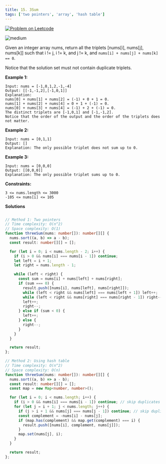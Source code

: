 ```yaml
---
title: 15. 3Sum
tags: ['two pointers', 'array', 'hash table']
---
```


[![Problem on Leetcode](https://img.shields.io/badge/Leetcode-FFA116)](https://leetcode.com/problems/3sum/)

<!-- ![easy](https://img.shields.io/badge/Difficulty-Easy-5BCEFA.svg)<br /> -->
![medium](https://img.shields.io/badge/Difficulty-Medium-F5A9B8.svg)<br />
<!-- ![hard](https://img.shields.io/badge/Difficulty-Hard-FFFFFF.svg)<br /> -->

Given an integer array nums, return all the triplets [nums[i], nums[j], nums[k]] such that i != j, i != k, and j != k, and `nums[i] + nums[j] + nums[k] == 0`.

Notice that the solution set must not contain duplicate triplets.

**Example 1:**
```
Input: nums = [-1,0,1,2,-1,-4]
Output: [[-1,-1,2],[-1,0,1]]
Explanation: 
nums[0] + nums[1] + nums[2] = (-1) + 0 + 1 = 0.
nums[1] + nums[2] + nums[4] = 0 + 1 + (-1) = 0.
nums[0] + nums[3] + nums[4] = (-1) + 2 + (-1) = 0.
The distinct triplets are [-1,0,1] and [-1,-1,2].
Notice that the order of the output and the order of the triplets does not matter.
```

**Example 2:**
```
Input: nums = [0,1,1]
Output: []
Explanation: The only possible triplet does not sum up to 0.
```

**Example 3:**
```
Input: nums = [0,0,0]
Output: [[0,0,0]]
Explanation: The only possible triplet sums up to 0.
```

**Constraints:**
```
3 <= nums.length <= 3000
-105 <= nums[i] <= 105
```

**Solutions**

```ts

// Method 1: Two pointers
// Time complexity: O(n^2)
// Space complexity: O(1)
function threeSum(nums: number[]): number[][] {
  nums.sort((a, b) => a - b);
  const result: number[][] = [];

  for (let i = 0; i < nums.length - 2; i++) {
    if (i > 0 && nums[i] === nums[i - 1]) continue;
    let left = i + 1;
    let right = nums.length - 1;

    while (left < right) {
      const sum = nums[i] + nums[left] + nums[right];
      if (sum === 0) {
        result.push([nums[i], nums[left], nums[right]]);
        while (left < right && nums[left] === nums[left + 1]) left++;
        while (left < right && nums[right] === nums[right - 1]) right--;
        left++;
        right--;
      } else if (sum < 0) {
        left++;
      } else {
        right--;
      }
    }
  }

  return result;
};
```

```ts
// Method 2: Using hash table
// Time complexity: O(n^2)
// Space complexity: O(n)
function threeSum(nums: number[]): number[][] {
  nums.sort((a, b) => a - b);
  const result: number[][] = [];
  const map = new Map<number, number>();

  for (let i = 0; i < nums.length; i++) {
    if (i > 0 && nums[i] === nums[i - 1]) continue; // skip duplicates
    for (let j = i + 1; j < nums.length; j++) {
      if (j > i + 1 && nums[j] === nums[j - 1]) continue; // skip duplicates
      const complement = -nums[i] - nums[j];
      if (map.has(complement) && map.get(complement) === i) {
        result.push([nums[i], complement, nums[j]]);
      }
      map.set(nums[j], i);
    }
  }

  return result;
};
```